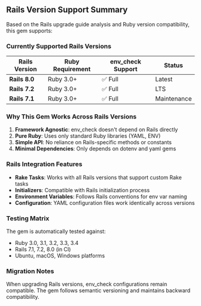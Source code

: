 ## Rails Version Support Summary

Based on the Rails upgrade guide analysis and Ruby version compatibility, this gem supports:

### Currently Supported Rails Versions

| Rails Version | Ruby Requirement | env_check Support | Status |
|---------------|------------------|-------------------|---------|
| **Rails 8.0** | Ruby 3.0+ | ✅ Full | Latest |
| **Rails 7.2** | Ruby 3.0+ | ✅ Full | LTS |
| **Rails 7.1** | Ruby 3.0+ | ✅ Full | Maintenance |

### Why This Gem Works Across Rails Versions

1. **Framework Agnostic**: env_check doesn't depend on Rails directly
2. **Pure Ruby**: Uses only standard Ruby libraries (YAML, ENV)
3. **Simple API**: No reliance on Rails-specific methods or constants
4. **Minimal Dependencies**: Only depends on dotenv and yaml gems

### Rails Integration Features

- **Rake Tasks**: Works with all Rails versions that support custom Rake tasks
- **Initializers**: Compatible with Rails initialization process
- **Environment Variables**: Follows Rails conventions for env var naming
- **Configuration**: YAML configuration files work identically across versions

### Testing Matrix

The gem is automatically tested against:
- Ruby 3.0, 3.1, 3.2, 3.3, 3.4  
- Rails 7.1, 7.2, 8.0 (in CI)
- Ubuntu, macOS, Windows platforms

### Migration Notes

When upgrading Rails versions, env_check configurations remain compatible. The gem follows semantic versioning and maintains backward compatibility.
